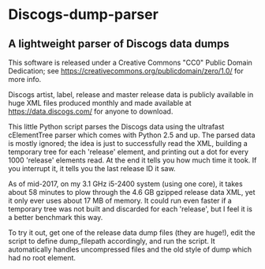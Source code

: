 # Discogs-dump-parser
## A lightweight parser of Discogs data dumps

This software is released under a Creative Commons "CC0" Public Domain Dedication; see https://creativecommons.org/publicdomain/zero/1.0/ for more info.

Discogs artist, label, release and master release data is publicly available in huge XML files produced monthly and made available at https://data.discogs.com/ for anyone to download.

This little Python script parses the Discogs data using the ultrafast cElementTree parser which comes with Python 2.5 and up. The parsed data is mostly ignored; the idea is just to successfully read the XML, building a temporary tree for each 'release' element, and printing out a dot for every 1000 'release' elements read. At the end it tells you how much time it took. If you interrupt it, it tells you the last release ID it saw.

As of mid-2017, on my 3.1 GHz i5-2400 system (using one core), it takes about 58 minutes to plow through the 4.6 GB gzipped release data XML, yet it only ever uses about 17 MB of memory. It could run even faster if a temporary tree was not built and discarded for each 'release', but I feel it is a better benchmark this way.

To try it out, get one of the release data dump files (they are huge!), edit the script to define dump_filepath accordingly, and run the script. It automatically handles uncompressed files and the old style of dump which had no root element.
